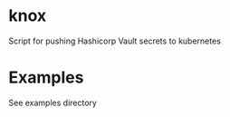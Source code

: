 # knox
Script for pushing Hashicorp Vault secrets to kubernetes


# Examples
See examples directory
